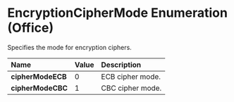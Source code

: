 
# EncryptionCipherMode Enumeration (Office)

Specifies the mode for encryption ciphers.



|**Name**|**Value**|**Description**|
|:-----|:-----|:-----|
| **cipherModeECB**|0|ECB cipher mode.|
| **cipherModeCBC**|1|CBC cipher mode.|
